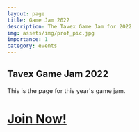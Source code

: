 ```yaml
---
layout: page
title: Game Jam 2022
description: The Tavex Game Jam for 2022
img: assets/img/prof_pic.jpg
importance: 1
category: events
---
```


## Tavex Game Jam 2022
This is the page for this year's game jam.
<br> 
# [Join Now!](https://itch.io/jam/tavex22)